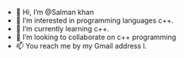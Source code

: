 - 👋 Hi, I’m @Salman khan
- 👀 I’m interested in programming languages c++.
- 🌱 I’m currently learning c++.
- 💞️ I’m looking to collaborate on c++ programming 
- 📫 You reach me by my Gmail address l.

<!---
Salman053/Salman053 is a ✨ special ✨ repository because its `personal Information .md` (this file) appears on your GitHub profile.
You can click the Preview link to take a look at your changes.
--->
